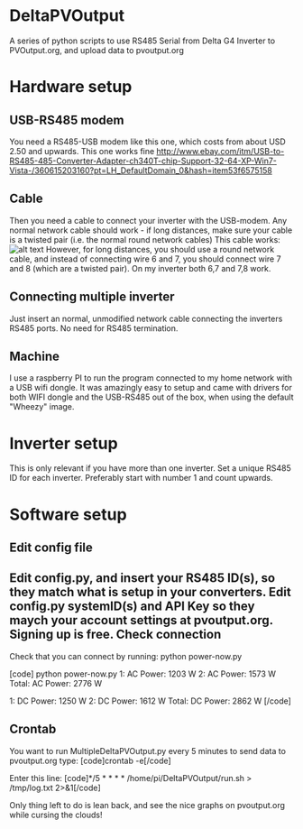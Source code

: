 DeltaPVOutput
=============
A series of python scripts to use RS485 Serial from Delta G4 Inverter to PVOutput.org, and upload data to pvoutput.org

Hardware setup
==============
USB-RS485 modem
---------------
You need a RS485-USB modem like this one, which costs from about USD 2.50 and upwards.
This one works fine http://www.ebay.com/itm/USB-to-RS485-485-Converter-Adapter-ch340T-chip-Support-32-64-XP-Win7-Vista-/360615203160?pt=LH_DefaultDomain_0&hash=item53f6575158

Cable
-----
Then you need a cable to connect your inverter with the USB-modem. Any normal network cable should work - if long distances, make sure your cable is a twisted pair (i.e. the normal round network cables)
This cable works:
![alt text](https://github.com/rsltrifork/DeltaPVOutput/raw/master/Cabel.jpg"Cable")
However, for long distances, you should use a round network cable, and instead of connecting wire 6 and 7, you should connect wire 7 and 8 (which are a twisted pair). On my inverter both 6,7 and 7,8 work.

Connecting multiple inverter
----------------------------
Just insert an normal, unmodified network cable connecting the inverters RS485 ports. No need for RS485 termination.

Machine
-------
I use a raspberry PI to run the program connected to my home network with a USB wifi dongle. It was amazingly easy to setup and came with drivers for both WIFI dongle and the USB-RS485 out of the box, when using the default "Wheezy" image.

Inverter setup
==============
This is only relevant if you have more than one inverter. Set a unique RS485 ID for each inverter. Preferably start with number 1 and count upwards.

Software setup
==============
Edit config file
-------------
Edit config.py, and insert your RS485 ID(s), so they match what is setup in your converters.
Edit config.py systemID(s) and API Key so they maych your account settings at pvoutput.org. Signing up is free.
Check connection
-------------
Check that you can connect by running:
python power-now.py

[code]
python power-now.py
1: AC Power: 1203 W
2: AC Power: 1573 W
Total: AC Power: 2776 W

1: DC Power: 1250 W
2: DC Power: 1612 W
Total: DC Power: 2862 W
[/code]

Crontab
-------
You want to run MultipleDeltaPVOutput.py every 5 minutes to send data to pvoutput.org
type:
[code]crontab -e[/code]

Enter this line:
[code]*/5 * * * * /home/pi/DeltaPVOutput/run.sh > /tmp/log.txt 2>&1[/code]

Only thing left to do is lean back, and see the nice graphs on pvoutput.org while cursing the clouds!